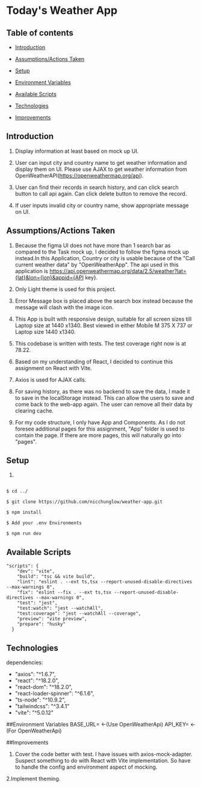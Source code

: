# Today's Weather App

## Table of contents

- [Introduction](#Introduction)

- [Assumptions/Actions Taken](#Assumptions/Actions-Taken)

- [Setup](#Setup)

- [Environment Variables](#Environment-Variables)

- [Available Scripts](#Available-Scripts)

- [Technologies](#Technologies)

- [Improvements](#Improvements)

## Introduction

1. Display information at least based on mock up UI.

2. User can input city and country name to get weather information and display them on UI. Please use AJAX to get weather information from OpenWeatherAPI(https://openweathermap.org/api).

3. User can find their records in search history, and can click search button to call api again. Can click delete button to remove the record.

4. If user inputs invalid city or country name, show appropriate message on UI.

## Assumptions/Actions Taken

1. Because the figma UI does not have more than 1 search bar as compared to the Task mock up, I decided to follow the figma mock up instead.In this Application, Country or city is usable because of the "Call current weather data" by "OpenWeatherApp". The api used in this application is https://api.openweathermap.org/data/2.5/weather?lat={lat}&lon={lon}&appid={API key}.

2. Only Light theme is used for this project.

3. Error Message box is placed above the search box instead because the message will clash with the image icon.

4. This App is built with responsive design, suitable for all screen sizes till Laptop size at 1440 x1340. Best viewed in either Mobile M 375 X 737 or Laptop size 1440 x1340.

5. This codebase is written with tests. The test coverage right now is at 78.22.

6. Based on my understanding of React, I decided to continue this assignment on React with Vite.

7. Axios is used for AJAX calls.

8. For saving history, as there was no backend to save the data, I made it to save in the localStorage instead. This can allow the users to save and come back to the web-app again. The user can remove all their data by clearing cache.

9. For my code structure, I only have App and Components. As I do not foresee additional pages for this assignment, "App" folder is used to contain the page. If there are more pages, this will naturally go into "pages".

## Setup

1.

```

$ cd ../

$ git clone https://github.com/nicchunglow/weather-app.git

$ npm install

$ Add your .env Environments

$ npm run dev
```

## Available Scripts

```
"scripts": {
    "dev": "vite",
    "build": "tsc && vite build",
    "lint": "eslint . --ext ts,tsx --report-unused-disable-directives --max-warnings 0",
    "fix": "eslint --fix . --ext ts,tsx --report-unused-disable-directives --max-warnings 0",
    "test": "jest",
    "test:watch": "jest --watchAll",
    "test:coverage": "jest --watchAll --coverage",
    "preview": "vite preview",
    "prepare": "husky"
  }
```

## Technologies

dependencies:

- "axios": "^1.6.7",
- "react": "^18.2.0",
- "react-dom": "^18.2.0",
- "react-loader-spinner": "^6.1.6",
- "ts-node": "^10.9.2",
- "tailwindcss": "^3.4.1"
- "vite": "^5.0.12"

##Environment Variables
BASE_URL= <-(Use OpenWeatherApi)
API_KEY= <-(For OpenWeatherApi)

##Improvements

1. Cover the code better with test. I have issues with axios-mock-adapter. Suspect something to do with React with Vite implementation. So have to handle the config and environment aspect of mocking.

2.Implement theming.

